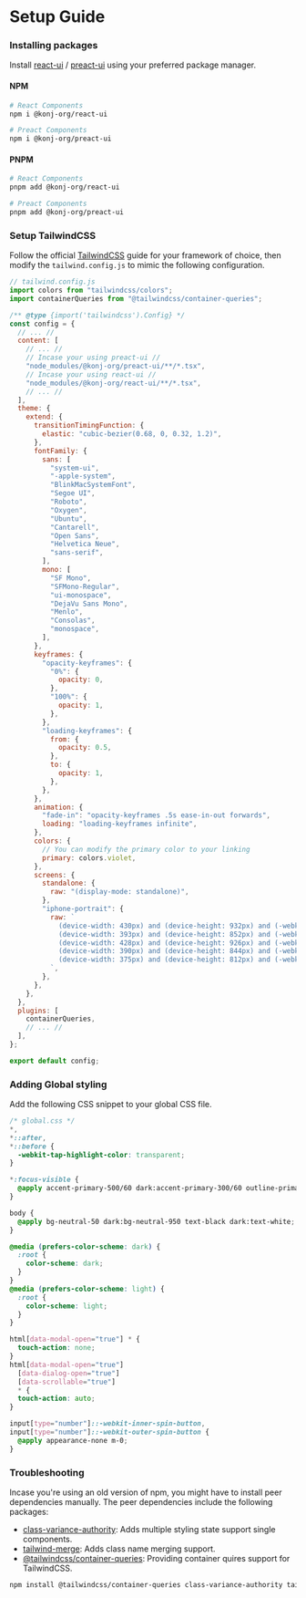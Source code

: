 # Setup Guide

### Installing packages

Install [react-ui](https://www.npmjs.com/package/@konj-org/react-ui) / [preact-ui](https://www.npmjs.com/package/@konj-org/preact-ui) using your preferred package manager.

#### NPM

```bash
# React Components
npm i @konj-org/react-ui

# Preact Components
npm i @konj-org/preact-ui
```

#### PNPM

```bash
# React Components
pnpm add @konj-org/react-ui

# Preact Components
pnpm add @konj-org/preact-ui
```

### Setup TailwindCSS

Follow the official [TailwindCSS](https://github.com/tailwindlabs/tailwindcss) guide for your framework of choice, then modify the `tailwind.config.js` to mimic the following configuration.

```js
// tailwind.config.js
import colors from "tailwindcss/colors";
import containerQueries from "@tailwindcss/container-queries";

/** @type {import('tailwindcss').Config} */
const config = {
  // ... //
  content: [
    // ... //
    // Incase your using preact-ui //
    "node_modules/@konj-org/preact-ui/**/*.tsx",
    // Incase your using react-ui //
    "node_modules/@konj-org/react-ui/**/*.tsx",
    // ... //
  ],
  theme: {
    extend: {
      transitionTimingFunction: {
        elastic: "cubic-bezier(0.68, 0, 0.32, 1.2)",
      },
      fontFamily: {
        sans: [
          "system-ui",
          "-apple-system",
          "BlinkMacSystemFont",
          "Segoe UI",
          "Roboto",
          "Oxygen",
          "Ubuntu",
          "Cantarell",
          "Open Sans",
          "Helvetica Neue",
          "sans-serif",
        ],
        mono: [
          "SF Mono",
          "SFMono-Regular",
          "ui-monospace",
          "DejaVu Sans Mono",
          "Menlo",
          "Consolas",
          "monospace",
        ],
      },
      keyframes: {
        "opacity-keyframes": {
          "0%": {
            opacity: 0,
          },
          "100%": {
            opacity: 1,
          },
        },
        "loading-keyframes": {
          from: {
            opacity: 0.5,
          },
          to: {
            opacity: 1,
          },
        },
      },
      animation: {
        "fade-in": "opacity-keyframes .5s ease-in-out forwards",
        loading: "loading-keyframes infinite",
      },
      colors: {
        // You can modify the primary color to your linking
        primary: colors.violet,
      },
      screens: {
        standalone: {
          raw: "(display-mode: standalone)",
        },
        "iphone-portrait": {
          raw: `
            (device-width: 430px) and (device-height: 932px) and (-webkit-device-pixel-ratio: 3) and (orientation: portrait), 
            (device-width: 393px) and (device-height: 852px) and (-webkit-device-pixel-ratio: 3) and (orientation: portrait), 
            (device-width: 428px) and (device-height: 926px) and (-webkit-device-pixel-ratio: 3) and (orientation: portrait), 
            (device-width: 390px) and (device-height: 844px) and (-webkit-device-pixel-ratio: 3) and (orientation: portrait), 
            (device-width: 375px) and (device-height: 812px) and (-webkit-device-pixel-ratio: 3) and (orientation: portrait)
          `,
        },
      },
    },
  },
  plugins: [
    containerQueries,
    // ... //
  ],
};

export default config;
```

### Adding Global styling

Add the following CSS snippet to your global CSS file.

```css
/* global.css */
*,
*::after,
*::before {
  -webkit-tap-highlight-color: transparent;
}

*:focus-visible {
  @apply accent-primary-500/60 dark:accent-primary-300/60 outline-primary-500/60 dark:outline-primary-300/60;
}

body {
  @apply bg-neutral-50 dark:bg-neutral-950 text-black dark:text-white;
}

@media (prefers-color-scheme: dark) {
  :root {
    color-scheme: dark;
  }
}
@media (prefers-color-scheme: light) {
  :root {
    color-scheme: light;
  }
}

html[data-modal-open="true"] * {
  touch-action: none;
}
html[data-modal-open="true"]
  [data-dialog-open="true"]
  [data-scrollable="true"]
  * {
  touch-action: auto;
}

input[type="number"]::-webkit-inner-spin-button,
input[type="number"]::-webkit-outer-spin-button {
  @apply appearance-none m-0;
}
```

### Troubleshooting

Incase you're using an old version of npm, you might have to install peer dependencies manually. The peer dependencies include the following packages:

- [class-variance-authority](https://github.com/joe-bell/cva): Adds multiple styling state support single components.
- [tailwind-merge](https://github.com/dcastil/tailwind-merge): Adds class name merging support.
- [@tailwindcss/container-queries](https://github.com/tailwindlabs/tailwindcss-container-queries): Providing container quires support for TailwindCSS.

```bash
npm install @tailwindcss/container-queries class-variance-authority tailwind-merge
```
